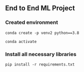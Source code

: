 ## End to End ML Project

### Created environment
```
conda create -p venv2 python==3.8

conda activate
```

### Install all necessary libraries
```
pip install -r requirements.txt
```



